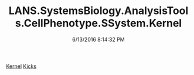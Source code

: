 ﻿---
title: LANS.SystemsBiology.AnalysisTools.CellPhenotype.SSystem.Kernel
date: 6/13/2016 8:14:32 PM
---

[Kernel](T-LANS.SystemsBiology.AnalysisTools.CellPhenotype.SSystem.Kernel.Kernel.html)
[Kicks](T-LANS.SystemsBiology.AnalysisTools.CellPhenotype.SSystem.Kernel.Kicks.html)
